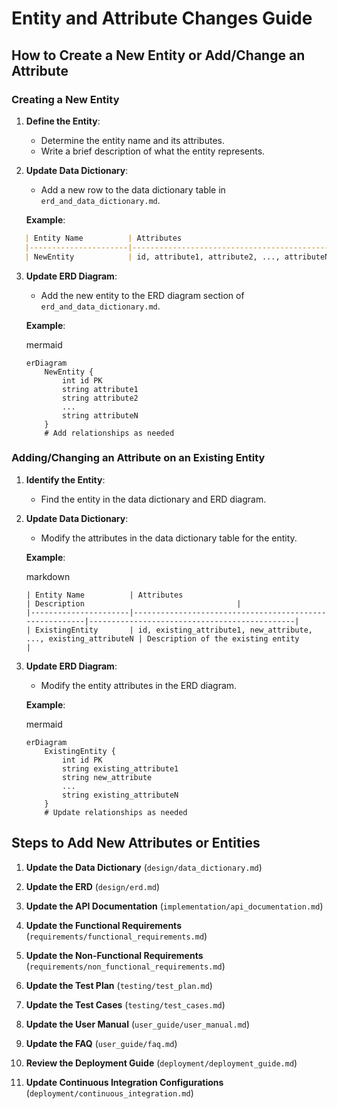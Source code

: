 # Entity and Attribute Changes Guide

## How to Create a New Entity or Add/Change an Attribute

### Creating a New Entity

1. **Define the Entity**:
   - Determine the entity name and its attributes.
   - Write a brief description of what the entity represents.

2. **Update Data Dictionary**:
   - Add a new row to the data dictionary table in `erd_and_data_dictionary.md`.

   **Example**:
```markdown
   | Entity Name          | Attributes                                             | Description                                  |
   |----------------------|--------------------------------------------------------|----------------------------------------------|
   | NewEntity            | id, attribute1, attribute2, ..., attributeN             | Description of the new entity                |

```

3. **Update ERD Diagram**:
    
    - Add the new entity to the ERD diagram section of `erd_and_data_dictionary.md`.
        
    
    **Example**:
    
    mermaid
    
    ```
    erDiagram
        NewEntity {
            int id PK
            string attribute1
            string attribute2
            ...
            string attributeN
        }
        # Add relationships as needed
    ```
    

### Adding/Changing an Attribute on an Existing Entity

1. **Identify the Entity**:
    
    - Find the entity in the data dictionary and ERD diagram.
        
2. **Update Data Dictionary**:
    
    - Modify the attributes in the data dictionary table for the entity.
        
    
    **Example**:
    
    markdown
    
    ```
    | Entity Name          | Attributes                                             | Description                                  |
    |----------------------|--------------------------------------------------------|----------------------------------------------|
    | ExistingEntity       | id, existing_attribute1, new_attribute, ..., existing_attributeN | Description of the existing entity           |
    ```
    
3. **Update ERD Diagram**:
    
    - Modify the entity attributes in the ERD diagram.
        
    
    **Example**:
    
    mermaid
    
    ```
    erDiagram
        ExistingEntity {
            int id PK
            string existing_attribute1
            string new_attribute
            ...
            string existing_attributeN
        }
        # Update relationships as needed
    ```
    

## Steps to Add New Attributes or Entities

1. **Update the Data Dictionary** (`design/data_dictionary.md`)
    
2. **Update the ERD** (`design/erd.md`)
    
3. **Update the API Documentation** (`implementation/api_documentation.md`)
    
4. **Update the Functional Requirements** (`requirements/functional_requirements.md`)
    
5. **Update the Non-Functional Requirements** (`requirements/non_functional_requirements.md`)
    
6. **Update the Test Plan** (`testing/test_plan.md`)
    
7. **Update the Test Cases** (`testing/test_cases.md`)
    
8. **Update the User Manual** (`user_guide/user_manual.md`)
    
9. **Update the FAQ** (`user_guide/faq.md`)
    
10. **Review the Deployment Guide** (`deployment/deployment_guide.md`)
    
11. **Update Continuous Integration Configurations** (`deployment/continuous_integration.md`)